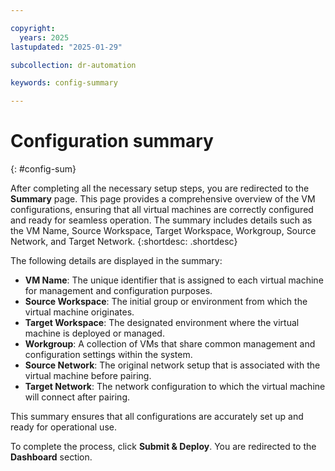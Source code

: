 ```yaml
---

copyright:
  years: 2025
lastupdated: "2025-01-29"

subcollection: dr-automation

keywords: config-summary

---
```


# Configuration summary
{: #config-sum}

After completing all the necessary setup steps, you are redirected to the **Summary** page. This page provides a comprehensive overview of the VM configurations, ensuring that all virtual machines are correctly configured and ready for seamless operation. The summary includes details such as the VM Name, Source Workspace, Target Workspace, Workgroup, Source Network, and Target Network.
{:shortdesc: .shortdesc}

The following details are displayed in the summary:

- **VM Name**: The unique identifier that is assigned to each virtual machine for management and configuration purposes.
- **Source Workspace**: The initial group or environment from which the virtual machine originates.
- **Target Workspace**: The designated environment where the virtual machine is deployed or managed.
- **Workgroup**: A collection of VMs that share common management and configuration settings within the system.
- **Source Network**: The original network setup that is associated with the virtual machine before pairing.
- **Target Network**: The network configuration to which the virtual machine will connect after pairing.

This summary ensures that all configurations are accurately set up and ready for operational use.

To complete the process, click **Submit & Deploy**. You are redirected to the **Dashboard** section.
